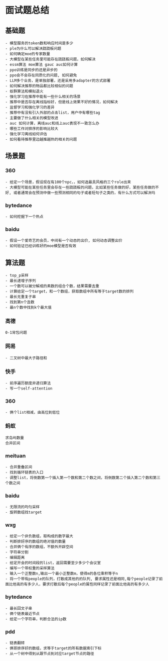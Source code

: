 # 面试题总结
## 基础题
    - 模型服务的token数和响应时间是多少
    - ple为什么可以解决跷跷板问题
    - 如何确定moe的专家数量
    - 大模型在某些任务里可能存在跷跷板问题，如何解决
    - essm算法 moe算法 gauc auc如何计算
    - ppo训练是同步的还是异步的
    - ppo会不会存在同质化的问题, 如何避免
    - LLM多个业务，是单独部署，还是采用多adapter的方式部署
    - 如何解决推荐的物品都比较相似的问题
    - 蚁群算法和模拟退火
    - 强化学习在推荐中能有一些什么相关的场景
    - 推荐中是否存在离线指标好，但是线上效果不好的情况，如何解决
    - 监督学习和强化学习的差异
    - 推荐中有没有引入外部的点击list，用户中有哪些tag
    - 主要做了什么相关的模型改进
    - auc 如何计算，离线auc和线上auc表现不一致怎么办
    - 哪些工作对排序的影响比较大
    - 强化学习离线如何评估
    - 如何看待推荐里边越推越热的相关的问题
## 场景题
### 360
    - 给定一个场景，假设现在有100个npc，，如何选最具风格的三个role出来
    - 大模型可能在某些任务里会存在一些跷跷板的问题，比如某些任务做的好，某些任务做的不好, 或者通常会在预测中做一些预测相同的句子或者短句子之类的，有什么方式可以解决吗

### bytedance

    - 如何挖掘下一个热点
### baidu
    - 假设一个爱奇艺的会员，中间有一个动态的出价, 如何动态调整出价
    - 如何验证已经训练好的moe模型是否有效
    

## 算法题
    - top_p采样
    - 最长递增子序列
    - 一个数可以被分解成的素数的组合个数，结果需要去重
    - 计算给定一个target，和一个数组，获取数组中所有等于target数的排列
    - 最长无重复子串
    - 找到第n个丑数
    - 最n个数中找到k个最大值
### 高德
    0-1背包问题
### 网易
    - 二叉树中最大子路径和
### 快手
    - 前序遍历额度非递归算法
    - 写一个self-attention
### 360
    - 俩个list相减，由高位到低位
### 蚂蚁
    求岛屿数量
    合并区间
### meituan 
    - 合并重叠区间
    - 找到循环链表的入口
    - 调整list，将倒数第一个插入第一个数和第二个数之间，将倒数第二个插入第二个数和第三个数之间
### baidu
    - 无限流的均匀采样
    - 旋转数组找target
    
    
### wxg
    - 给定一个非负数组，取构成的数字最大
    - 判断排好序的数组的绝对值的数量
    - 合并俩个有序的数组，不额外开辟空间
    - 字符串分割
    - 编辑距离
    - 给定开会的时间段的list，返回需要至少多少个会议室
    - 编写一个带权重的采样算法
    - 输入一个正整数n,输出一个最小正整数m，使得m的各位乘积等于n
    - 将一个带有people的队列，打散成其他的的队列, 要求属性还是相同,每个people记录了前面比他高的有多少人，要求打散后每个people的属性同样记录了前面比他高的有多少人


### bytedance
    - 最长回文子串
    - 俩个链表最近节点
    - 给定一个字符串，判断合法的ip数 
### pdd
    - 链表翻转
    - 俩哥排序好的数组，求等于target的所有数据索引下标
    - 从一个树中得到从跟节点到对应target节点的路径
